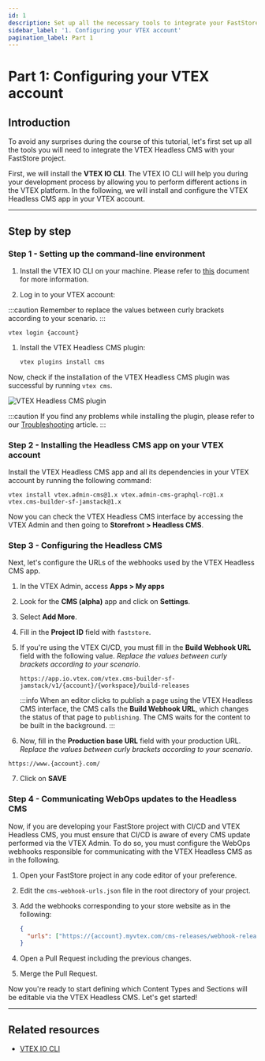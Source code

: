 ```yaml
---
id: 1
description: Set up all the necessary tools to integrate your FastStore project with the VTEX Headless CMS.
sidebar_label: '1. Configuring your VTEX account'
pagination_label: Part 1
---
```


# Part 1: Configuring your VTEX account

## Introduction

To avoid any surprises during the course of this tutorial, let's first set up all the tools you will need to integrate the VTEX Headless CMS with your FastStore project.

First, we will install the **VTEX IO CLI**. The VTEX IO CLI will help you during your development process by allowing you to perform different actions in the VTEX platform. In the following, we will install and configure the VTEX Headless CMS app in your VTEX account.

---

## Step by step

### Step 1 - Setting up the command-line environment

1. Install the VTEX IO CLI on your machine. Please refer to [this](https://developers.vtex.com/vtex-developer-docs/docs/vtex-io-documentation-vtex-io-cli-install) document for more information.

2. Log in to your VTEX account:

  :::caution
  Remember to replace the values between curly brackets according to your scenario.
  :::

```
vtex login {account}
```

1. Install the VTEX Headless CMS plugin:

   ```sh
   vtex plugins install cms
   ```

Now, check if the installation of the VTEX Headless CMS plugin was successful by running `vtex cms`.

![VTEX Headless CMS plugin](https://vtexhelp.vtexassets.com/assets/docs/src/CMSPluginCLI___63a1f4d454fd5d42353d5ee276028962.png)

:::caution
If you find any problems while installing the plugin, please refer to our [Troubleshooting](/tutorials/cms/Troubleshooting) article.
:::

### Step 2 - Installing the Headless CMS app on your VTEX account

Install the VTEX Headless CMS app and all its dependencies in your VTEX account by running the following command:

```
vtex install vtex.admin-cms@1.x vtex.admin-cms-graphql-rc@1.x vtex.cms-builder-sf-jamstack@1.x
```

Now you can check the VTEX Headless CMS interface by accessing the VTEX Admin and then going to **Storefront > Headless CMS**.

### Step 3 - Configuring the Headless CMS

Next, let's configure the URLs of the webhooks used by the VTEX Headless CMS app.

1. In the VTEX Admin, access **Apps > My apps**
2. Look for the **CMS (alpha)** app and click on **Settings**.
3. Select **Add More**.
4. Fill in the **Project ID** field with `faststore`.
5. If you're using the VTEX CI/CD, you must fill in the **Build Webhook URL** field with the following value. _Replace the values between curly brackets according to your scenario._

   ```
   https://app.io.vtex.com/vtex.cms-builder-sf-jamstack/v1/{account}/{workspace}/build-releases
   ```

   :::info
   When an editor clicks to publish a page using the VTEX Headless CMS interface, the CMS calls the **Build Webhook URL**, which changes the status of that page to `publishing`. The CMS waits for the content to be built in the background.
   :::

6. Now, fill in the **Production base URL** field with your production URL. _Replace the values between curly brackets according to your scenario._

```
https://www.{account}.com/
```

7. Click on **SAVE**

### Step 4 - Communicating WebOps updates to the Headless CMS

Now, if you are developing your FastStore project with CI/CD and VTEX Headless CMS, you must ensure that CI/CD is aware of every CMS update performed via the VTEX Admin. To do so, you must configure the WebOps webhooks responsible for communicating with the VTEX Headless CMS as in the following.

1. Open your FastStore project in any code editor of your preference.
2.  Edit the `cms-webhook-urls.json` file in the root directory of your project.
3. Add the webhooks corresponding to your store website as in the following:

   ```json title="cms-webhook-urls.json"
   {
     "urls": ["https://{account}.myvtex.com/cms-releases/webhook-releases"]
   }
   ```

4. Open a Pull Request including the previous changes.
5. Merge the Pull Request.

Now you're ready to start defining which Content Types and Sections will be editable via the VTEX Headless CMS. Let's get started!

---

## Related resources

- [VTEX IO CLI](https://developers.vtex.com/vtex-developer-docs/docs/vtex-io-documentation-vtex-io-cli-installation-and-command-reference)
